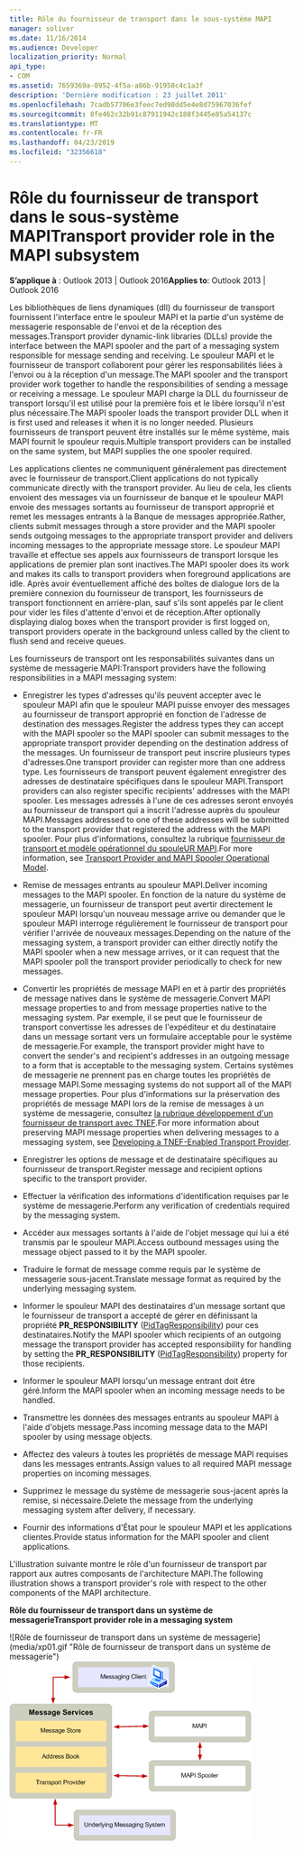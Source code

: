 ```yaml
---
title: Rôle du fournisseur de transport dans le sous-système MAPI
manager: soliver
ms.date: 11/16/2014
ms.audience: Developer
localization_priority: Normal
api_type:
- COM
ms.assetid: 7659369a-0952-4f5a-a86b-91958c4c1a3f
description: 'Dernière modification : 23 juillet 2011'
ms.openlocfilehash: 7cadb57706e3feec7ed98dd5e4e8d75967036fef
ms.sourcegitcommit: 8fe462c32b91c87911942c188f3445e85a54137c
ms.translationtype: MT
ms.contentlocale: fr-FR
ms.lasthandoff: 04/23/2019
ms.locfileid: "32356618"
---
```

# <a name="transport-provider-role-in-the-mapi-subsystem"></a><span data-ttu-id="b67cd-103">Rôle du fournisseur de transport dans le sous-système MAPI</span><span class="sxs-lookup"><span data-stu-id="b67cd-103">Transport provider role in the MAPI subsystem</span></span>
  
<span data-ttu-id="b67cd-104">**S’applique à** : Outlook 2013 | Outlook 2016</span><span class="sxs-lookup"><span data-stu-id="b67cd-104">**Applies to**: Outlook 2013 | Outlook 2016</span></span> 
  
<span data-ttu-id="b67cd-105">Les bibliothèques de liens dynamiques (dll) du fournisseur de transport fournissent l'interface entre le spouleur MAPI et la partie d'un système de messagerie responsable de l'envoi et de la réception des messages.</span><span class="sxs-lookup"><span data-stu-id="b67cd-105">Transport provider dynamic-link libraries (DLLs) provide the interface between the MAPI spooler and the part of a messaging system responsible for message sending and receiving.</span></span> <span data-ttu-id="b67cd-106">Le spouleur MAPI et le fournisseur de transport collaborent pour gérer les responsabilités liées à l'envoi ou à la réception d'un message.</span><span class="sxs-lookup"><span data-stu-id="b67cd-106">The MAPI spooler and the transport provider work together to handle the responsibilities of sending a message or receiving a message.</span></span> <span data-ttu-id="b67cd-107">Le spouleur MAPI charge la DLL du fournisseur de transport lorsqu'il est utilisé pour la première fois et le libère lorsqu'il n'est plus nécessaire.</span><span class="sxs-lookup"><span data-stu-id="b67cd-107">The MAPI spooler loads the transport provider DLL when it is first used and releases it when it is no longer needed.</span></span> <span data-ttu-id="b67cd-108">Plusieurs fournisseurs de transport peuvent être installés sur le même système, mais MAPI fournit le spouleur requis.</span><span class="sxs-lookup"><span data-stu-id="b67cd-108">Multiple transport providers can be installed on the same system, but MAPI supplies the one spooler required.</span></span>
  
<span data-ttu-id="b67cd-109">Les applications clientes ne communiquent généralement pas directement avec le fournisseur de transport.</span><span class="sxs-lookup"><span data-stu-id="b67cd-109">Client applications do not typically communicate directly with the transport provider.</span></span> <span data-ttu-id="b67cd-110">Au lieu de cela, les clients envoient des messages via un fournisseur de banque et le spouleur MAPI envoie des messages sortants au fournisseur de transport approprié et remet les messages entrants à la Banque de messages appropriée.</span><span class="sxs-lookup"><span data-stu-id="b67cd-110">Rather, clients submit messages through a store provider and the MAPI spooler sends outgoing messages to the appropriate transport provider and delivers incoming messages to the appropriate message store.</span></span> <span data-ttu-id="b67cd-111">Le spouleur MAPI travaille et effectue ses appels aux fournisseurs de transport lorsque les applications de premier plan sont inactives.</span><span class="sxs-lookup"><span data-stu-id="b67cd-111">The MAPI spooler does its work and makes its calls to transport providers when foreground applications are idle.</span></span> <span data-ttu-id="b67cd-112">Après avoir éventuellement affiché des boîtes de dialogue lors de la première connexion du fournisseur de transport, les fournisseurs de transport fonctionnent en arrière-plan, sauf s'ils sont appelés par le client pour vider les files d'attente d'envoi et de réception.</span><span class="sxs-lookup"><span data-stu-id="b67cd-112">After optionally displaying dialog boxes when the transport provider is first logged on, transport providers operate in the background unless called by the client to flush send and receive queues.</span></span> 
  
<span data-ttu-id="b67cd-113">Les fournisseurs de transport ont les responsabilités suivantes dans un système de messagerie MAPI:</span><span class="sxs-lookup"><span data-stu-id="b67cd-113">Transport providers have the following responsibilities in a MAPI messaging system:</span></span>
  
- <span data-ttu-id="b67cd-114">Enregistrer les types d'adresses qu'ils peuvent accepter avec le spouleur MAPI afin que le spouleur MAPI puisse envoyer des messages au fournisseur de transport approprié en fonction de l'adresse de destination des messages.</span><span class="sxs-lookup"><span data-stu-id="b67cd-114">Register the address types they can accept with the MAPI spooler so the MAPI spooler can submit messages to the appropriate transport provider depending on the destination address of the messages.</span></span> <span data-ttu-id="b67cd-115">Un fournisseur de transport peut inscrire plusieurs types d'adresses.</span><span class="sxs-lookup"><span data-stu-id="b67cd-115">One transport provider can register more than one address type.</span></span> <span data-ttu-id="b67cd-116">Les fournisseurs de transport peuvent également enregistrer des adresses de destinataire spécifiques dans le spouleur MAPI.</span><span class="sxs-lookup"><span data-stu-id="b67cd-116">Transport providers can also register specific recipients' addresses with the MAPI spooler.</span></span> <span data-ttu-id="b67cd-117">Les messages adressés à l'une de ces adresses seront envoyés au fournisseur de transport qui a inscrit l'adresse auprès du spouleur MAPI.</span><span class="sxs-lookup"><span data-stu-id="b67cd-117">Messages addressed to one of these addresses will be submitted to the transport provider that registered the address with the MAPI spooler.</span></span> <span data-ttu-id="b67cd-118">Pour plus d'informations, consultez la rubrique [fournisseur de transport et modèle opérationnel du spouleUR MAPI](transport-provider-and-mapi-spooler-operational-model.md).</span><span class="sxs-lookup"><span data-stu-id="b67cd-118">For more information, see [Transport Provider and MAPI Spooler Operational Model](transport-provider-and-mapi-spooler-operational-model.md).</span></span>
    
- <span data-ttu-id="b67cd-119">Remise de messages entrants au spouleur MAPI.</span><span class="sxs-lookup"><span data-stu-id="b67cd-119">Deliver incoming messages to the MAPI spooler.</span></span> <span data-ttu-id="b67cd-120">En fonction de la nature du système de messagerie, un fournisseur de transport peut avertir directement le spouleur MAPI lorsqu'un nouveau message arrive ou demander que le spouleur MAPI interroge régulièrement le fournisseur de transport pour vérifier l'arrivée de nouveaux messages.</span><span class="sxs-lookup"><span data-stu-id="b67cd-120">Depending on the nature of the messaging system, a transport provider can either directly notify the MAPI spooler when a new message arrives, or it can request that the MAPI spooler poll the transport provider periodically to check for new messages.</span></span>
    
- <span data-ttu-id="b67cd-121">Convertir les propriétés de message MAPI en et à partir des propriétés de message natives dans le système de messagerie.</span><span class="sxs-lookup"><span data-stu-id="b67cd-121">Convert MAPI message properties to and from message properties native to the messaging system.</span></span> <span data-ttu-id="b67cd-122">Par exemple, il se peut que le fournisseur de transport convertisse les adresses de l'expéditeur et du destinataire dans un message sortant vers un formulaire acceptable pour le système de messagerie.</span><span class="sxs-lookup"><span data-stu-id="b67cd-122">For example, the transport provider might have to convert the sender's and recipient's addresses in an outgoing message to a form that is acceptable to the messaging system.</span></span> <span data-ttu-id="b67cd-123">Certains systèmes de messagerie ne prennent pas en charge toutes les propriétés de message MAPI.</span><span class="sxs-lookup"><span data-stu-id="b67cd-123">Some messaging systems do not support all of the MAPI message properties.</span></span> <span data-ttu-id="b67cd-124">Pour plus d'informations sur la préservation des propriétés de message MAPI lors de la remise de messages à un système de messagerie, consultez [la rubrique développement d'un fournisseur de transport avec TNEF](developing-a-tnef-enabled-transport-provider.md).</span><span class="sxs-lookup"><span data-stu-id="b67cd-124">For more information about preserving MAPI message properties when delivering messages to a messaging system, see [Developing a TNEF-Enabled Transport Provider](developing-a-tnef-enabled-transport-provider.md).</span></span>
    
- <span data-ttu-id="b67cd-125">Enregistrer les options de message et de destinataire spécifiques au fournisseur de transport.</span><span class="sxs-lookup"><span data-stu-id="b67cd-125">Register message and recipient options specific to the transport provider.</span></span>
    
- <span data-ttu-id="b67cd-126">Effectuer la vérification des informations d'identification requises par le système de messagerie.</span><span class="sxs-lookup"><span data-stu-id="b67cd-126">Perform any verification of credentials required by the messaging system.</span></span>
    
- <span data-ttu-id="b67cd-127">Accéder aux messages sortants à l'aide de l'objet message qui lui a été transmis par le spouleur MAPI.</span><span class="sxs-lookup"><span data-stu-id="b67cd-127">Access outbound messages using the message object passed to it by the MAPI spooler.</span></span>
    
- <span data-ttu-id="b67cd-128">Traduire le format de message comme requis par le système de messagerie sous-jacent.</span><span class="sxs-lookup"><span data-stu-id="b67cd-128">Translate message format as required by the underlying messaging system.</span></span>
    
- <span data-ttu-id="b67cd-129">Informer le spouleur MAPI des destinataires d'un message sortant que le fournisseur de transport a accepté de gérer en définissant la propriété **PR_RESPONSIBILITY** ([PidTagResponsibility](pidtagresponsibility-canonical-property.md)) pour ces destinataires.</span><span class="sxs-lookup"><span data-stu-id="b67cd-129">Notify the MAPI spooler which recipients of an outgoing message the transport provider has accepted responsibility for handling by setting the **PR_RESPONSIBILITY** ([PidTagResponsibility](pidtagresponsibility-canonical-property.md)) property for those recipients.</span></span>
    
- <span data-ttu-id="b67cd-130">Informer le spouleur MAPI lorsqu'un message entrant doit être géré.</span><span class="sxs-lookup"><span data-stu-id="b67cd-130">Inform the MAPI spooler when an incoming message needs to be handled.</span></span>
    
- <span data-ttu-id="b67cd-131">Transmettre les données des messages entrants au spouleur MAPI à l'aide d'objets message.</span><span class="sxs-lookup"><span data-stu-id="b67cd-131">Pass incoming message data to the MAPI spooler by using message objects.</span></span>
    
- <span data-ttu-id="b67cd-132">Affectez des valeurs à toutes les propriétés de message MAPI requises dans les messages entrants.</span><span class="sxs-lookup"><span data-stu-id="b67cd-132">Assign values to all required MAPI message properties on incoming messages.</span></span>
    
- <span data-ttu-id="b67cd-133">Supprimez le message du système de messagerie sous-jacent après la remise, si nécessaire.</span><span class="sxs-lookup"><span data-stu-id="b67cd-133">Delete the message from the underlying messaging system after delivery, if necessary.</span></span>
    
- <span data-ttu-id="b67cd-134">Fournir des informations d'État pour le spouleur MAPI et les applications clientes.</span><span class="sxs-lookup"><span data-stu-id="b67cd-134">Provide status information for the MAPI spooler and client applications.</span></span>
    
<span data-ttu-id="b67cd-135">L'illustration suivante montre le rôle d'un fournisseur de transport par rapport aux autres composants de l'architecture MAPI.</span><span class="sxs-lookup"><span data-stu-id="b67cd-135">The following illustration shows a transport provider's role with respect to the other components of the MAPI architecture.</span></span>
  
<span data-ttu-id="b67cd-136">**Rôle du fournisseur de transport dans un système de messagerie**</span><span class="sxs-lookup"><span data-stu-id="b67cd-136">**Transport provider role in a messaging system**</span></span>
  
<span data-ttu-id="b67cd-137">![Rôle de fournisseur de transport dans un système de messagerie] (media/xp01.gif "Rôle de fournisseur de transport dans un système de messagerie")</span><span class="sxs-lookup"><span data-stu-id="b67cd-137">![Transport provider role in a messaging system](media/xp01.gif "Transport provider role in a messaging system")</span></span>
  

